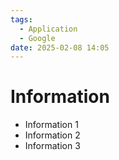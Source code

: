 ```yaml
---
tags:
  - Application
  - Google
date: 2025-02-08 14:05
---
```


# Information

- Information 1
- Information 2
- Information 3